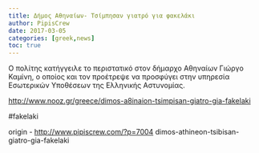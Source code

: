 ```yaml
---
title: Δήμος Αθηναίων- Τσίμπησαν γιατρό για φακελάκι
author: PipisCrew
date: 2017-03-05
categories: [greek,news]
toc: true
---
```


Ο πολίτης κατήγγειλε το περιστατικό στον δήμαρχο Αθηναίων Γιώργο Καμίνη, ο οποίος και τον προέτρεψε να προσφύγει στην υπηρεσία Εσωτερικών Υποθέσεων της Ελληνικής Αστυνομίας.

http://www.nooz.gr/greece/dimos-a8inaion-tsimpisan-giatro-gia-fakelaki

#fakelaki

origin - http://www.pipiscrew.com/?p=7004 dimos-athineon-tsibisan-giatro-gia-fakelaki
